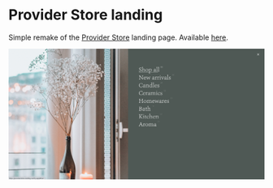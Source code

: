 # Provider Store landing
Simple remake of the [Provider Store](https://www.providerstore.com.au/) landing page. Available [here](https://providerstore-landing.netlify.app/).

![capture](capture.png)
